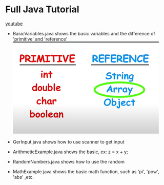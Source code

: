 # Full Java Tutorial
[youtube](https://www.youtube.com/watch?v=xTtL8E4LzTQ)

- BasicVariables.java shows the basic variables and the difference of 'primitive' and 'reference'
![alt text](image.png)

- GerInput.java shows how to use scanner to get input

- ArithmeticExample.java shows the basic, ex: z = x + y;

- RandomNumbers.java shows how to use the random

- MathExample.java shows the basic math function, such as 'pi', 'pow', 'abs' ,etc.

